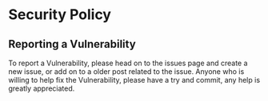 # Security Policy

## Reporting a Vulnerability
To report a Vulnerability, please head on to the issues page and create a new issue, or add on to a older post related to the issue.
Anyone who is willing to help fix the Vulnerability, please have a try and commit, any help is greatly appreciated.

